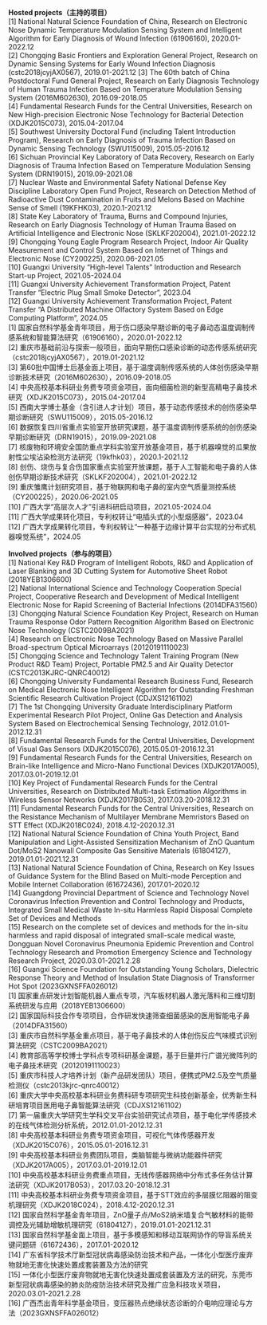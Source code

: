 **Hosted projects（主持的项目）**  
[1] National Natural Science Foundation of China, Research on Electronic Nose Dynamic Temperature Modulation Sensing System and Intelligent Algorithm for Early Diagnosis of Wound Infection (61906160), 2020.01-2022.12  
[2] Chongqing Basic Frontiers and Exploration General Project, Research on Dynamic Sensing Systems for Early Wound Infection Diagnosis (cstc2018jcyjAX0567), 2019.01-2021.12
[3] The 60th batch of China Postdoctoral Fund General Project, Research on Early Diagnosis Technology of Human Trauma Infection Based on Temperature Modulation Sensing System (2016M602630), 2016.09-2018.05  
[4] Fundamental Research Funds for the Central Universities, Research on New High-precision Electronic Nose Technology for Bacterial Detection (XDJK2015C073), 2015.04-2017.04  
[5] Southwest University Doctoral Fund (including Talent Introduction Program), Research on Early Diagnosis of Trauma Infection Based on Dynamic Sensing Technology (SWU115009), 2015.05-2016.12  
[6] Sichuan Provincial Key Laboratory of Data Recovery, Research on Early Diagnosis of Trauma Infection Based on Temperature Modulation Sensing System (DRN19015), 2019.09-2021.08  
[7] Nuclear Waste and Environmental Safety National Defense Key Discipline Laboratory Open Fund Project, Research on Detection Method of Radioactive Dust Contamination in Fruits and Melons Based on Machine Sense of Smell (19KFHK03), 2020.1-2021.12  
[8] State Key Laboratory of Trauma, Burns and Compound Injuries, Research on Early Diagnosis Technology of Human Trauma Based on Artificial Intelligence and Electronic Nose (SKLKF202004), 2021.01-2022.12  
[9] Chongqing Young Eagle Program Research Project, Indoor Air Quality Measurement and Control System Based on Internet of Things and Electronic Nose (CY200225), 2020.06-2021.05  
[10] Guangxi University “High-level Talents” Introduction and Research Start-up Project, 2021.05-2024.04  
[11] Guangxi University Achievement Transformation Project, Patent Transfer “Electric Plug Small Smoke Detector”, 2023.04  
[12] Guangxi University Achievement Transformation Project, Patent Transfer “A Distributed Machine Olfactory System Based on Edge Computing Platform”, 2024.05  
[1] 国家自然科学基金青年项目，用于伤口感染早期诊断的电子鼻动态温度调制传感系统和智能算法研究（61906160），2020.01-2022.12  
[2] 重庆市基础前沿与探索一般项目，面向早期伤口感染诊断的动态传感系统研究（cstc2018jcyjAX0567），2019.01-2021.12  
[3] 第60批中国博士后基金面上项目，基于温度调制传感系统的人体创伤感染早期诊断技术研究（2016M602630），2016.09-2018.05  
[4] 中央高校基本科研业务费专项资金项目，面向细菌检测的新型高精电子鼻技术研究（XDJK2015C073），2015.04-2017.04  
[5] 西南大学博士基金（含引进人才计划）项目，基于动态传感技术的创伤感染早期诊断研究（SWU115009），2015.05-2016.12  
[6] 数据恢复四川省重点实验室开放研究课题，基于温度调制传感系统的创伤感染早期诊断研究（DRN19015），2019.09-2021.08  
[7] 核废物和环境安全国防重点学科实验室开放基金项目，基于机器嗅觉的瓜果放射性尘埃沾染检测方法研究（19kfhk03），2020.1-2021.12  
[8] 创伤、烧伤与复合伤国家重点实验室开放课题，基于人工智能和电子鼻的人体创伤早期诊断技术研究（SKLKF202004），2021.01-2022.12  
[9] 重庆雏鹰计划研究项目，基于物联网和电子鼻的室内空气质量测控系统（CY200225），2020.06-2021.05  
[10] 广西大学“高层次人才”引进科研启动项目，2021.05-2024.04  
[11] 广西大学成果转化项目，专利权转让“电插头式的小型烟感器”，2023.04  
[12] 广西大学成果转化项目，专利权转让“一种基于边缘计算平台实现的分布式机器嗅觉系统”，2024.05  

**Involved projects（参与的项目）**  
[1] National Key R&D Program of Intelligent Robots, R&D and Application of Laser Blanking and 3D Cutting System for Automotive Sheet Robot (2018YEB1306600)  
[2] National International Science and Technology Cooperation Special Project, Cooperative Research and Development of Medical Intelligent Electronic Nose for Rapid Screening of Bacterial Infections (2014DFA31560)  
[3] Chongqing Natural Science Foundation Key Project, Research on Human Trauma Response Odor Pattern Recognition Algorithm Based on Electronic Nose Technology (CSTC2009BA2021)  
[4] Research on Electronic Nose Technology Based on Massive Parallel Broad-spectrum Optical Microarrays (20120191110023)  
[5] Chongqing Science and Technology Talent Training Program (New Product R&D Team) Project, Portable PM2.5 and Air Quality Detector (CSTC2013KJRC-QNRC40012)  
[6] Chongqing University Fundamental Research Business Fund, Research on Medical Electronic Nose Intelligent Algorithm for Outstanding Freshman Scientific Research Cultivation Project (CDJXS12161102)  
[7] The 1st Chongqing University Graduate Interdisciplinary Platform Experimental Research Pilot Project, Online Gas Detection and Analysis System Based on Electrochemical Sensing Technology, 2012.01.01-2012.12.31  
[8] Fundamental Research Funds for the Central Universities, Development of Visual Gas Sensors (XDJK2015C076), 2015.05.01-2016.12.31  
[9] Fundamental Research Funds for the Central Universities, Research on Brain-like Intelligence and Micro-Nano Functional Devices (XDJK2017A005), 2017.03.01-2019.12.01  
[10] Key Project of Fundamental Research Funds for the Central Universities, Research on Distributed Multi-task Estimation Algorithms in Wireless Sensor Networks (XDJK2017B053), 2017.03.20-2018.12.31  
[11] Fundamental Research Funds for the Central Universities, Research on the Resistance Mechanism of Multilayer Membrane Memristors Based on STT Effect (XDJK2018C024), 2018.4.12-2020.12.31  
[12] National Natural Science Foundation of China Youth Project, Band Manipulation and Light-Assisted Sensitization Mechanism of ZnO Quantum Dot/MoS2 Nanowall Composite Gas Sensitive Materials (61804127), 2019.01.01-2021.12.31  
[13] National Natural Science Foundation of China, Research on Key Issues of Guidance System for the Blind Based on Multi-mode Perception and Mobile Internet Collaboration (61672436), 2017.01-2020.12  
[14] Guangdong Provincial Department of Science and Technology Novel Coronavirus Infection Prevention and Control Technology and Products, Integrated Small Medical Waste In-situ Harmless Rapid Disposal Complete Set of Devices and Methods  
[15] Research on the complete set of devices and methods for the in-situ harmless and rapid disposal of integrated small-scale medical waste, Dongguan Novel Coronavirus Pneumonia Epidemic Prevention and Control Technology Research and Promotion Emergency Science and Technology Research Project, 2020.03.01-2021.2.28  
[16] Guangxi Science Foundation for Outstanding Young Scholars, Dielectric Response Theory and Method of Insulation State Diagnosis of Transformer Hot Spot (2023GXNSFFA026012)  
[1] 国家重点研发计划智能机器人重点专项，汽车板材机器人激光落料和三维切割系统研发与应用（2018YEB1306600）  
[2] 国家国际科技合作专项项目，合作研发快速筛查细菌感染的医用智能电子鼻（2014DFA31560）  
[3] 重庆市自然科学基金重点项目，基于电子鼻技术的人体创伤反应气味模式识别算法研究（CSTC2009BA2021）  
[4] 教育部高等学校博士学科点专项科研基金课题，基于巨量并行广谱光微阵列的电子鼻技术研究（20120191110023）  
[5] 重庆市科技人才培养计划（新产品研发团队）项目，便携式PM2.5及空气质量检测仪（cstc2013kjrc-qnrc40012）  
[6] 重庆大学中央高校基本科研业务费科研专项研究生科技创新基金，优秀新生科研培育项目医用电子鼻智能算法研究（CDJXS12161102）  
[7] 第一届重庆大学研究生学科交叉平台实验研究试点项目，基于电化学传感技术的在线气体检测分析系统，2012.01.01-2012.12.31  
[8] 中央高校基本科研业务费专项资金项目，可视化气体传感器开发（XDJK2015C076），2015.05.01-2016.12.31  
[9] 中央高校基本科研业务费团队项目，类脑智能与微纳功能器件研究（XDJK2017A005），2017.03.01-2019.12.01  
[10] 中央高校基本科研业务费重点项目，无线传感器网络中分布式多任务估计算法研究（XDJK2017B053），2017.03.20-2018.12.31  
[11] 中央高校基本科研业务费专项资金项目，基于STT效应的多层膜忆阻器的阻变机理研究（XDJK2018C024），2018.4.12-2020.12.31  
[12] 国家自然科学基金青年项目，ZnO量子点/MoS2纳米墙复合气敏材料的能带调控及光辅助增敏机理研究（61804127），2019.01.01-2021.12.31  
[13] 国家自然科学基金面上项目，基于多模感知和移动互联网协作的导盲系统关键问题研（61672436），2017.01-2020.12  
[14] 广东省科学技术厅新型冠状病毒感染防治技术和产品，一体化小型医疗废弃物就地无害化快速处置成套装置及方法的研究  
[15] 一体化小型医疗废弃物就地无害化快速处置成套装置及方法的研究，东莞市新型冠状病毒感染的肺炎防疫防治技术研究及推广应急科技攻关项目，2020.03.01-2021.2.28  
[16] 广西杰出青年科学基金项目，变压器热点绝缘状态诊断的介电响应理论与方法（2023GXNSFFA026012）  
